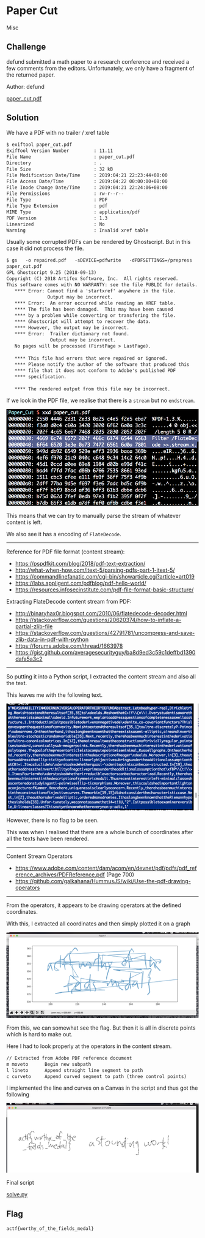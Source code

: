 # Paper Cut
Misc

## Challenge 

defund submitted a math paper to a research conference and received a few comments from the editors. Unfortunately, we only have a fragment of the returned paper.

Author: defund

[paper_cut.pdf](paper_cut.pdf)

## Solution

We have a PDF with no trailer / xref table

	$ exiftool paper_cut.pdf 
	ExifTool Version Number         : 11.11
	File Name                       : paper_cut.pdf
	Directory                       : .
	File Size                       : 32 kB
	File Modification Date/Time     : 2019:04:21 22:23:44+08:00
	File Access Date/Time           : 2019:04:22 00:00:00+08:00
	File Inode Change Date/Time     : 2019:04:21 22:24:06+08:00
	File Permissions                : rw-r--r--
	File Type                       : PDF
	File Type Extension             : pdf
	MIME Type                       : application/pdf
	PDF Version                     : 1.3
	Linearized                      : No
	Warning                         : Invalid xref table

Usually some corrupted PDFs can be rendered by Ghostscript. But in this case it did not process the file.

	$ gs   -o repaired.pdf   -sDEVICE=pdfwrite   -dPDFSETTINGS=/prepress  paper_cut.pdf
	GPL Ghostscript 9.25 (2018-09-13)
	Copyright (C) 2018 Artifex Software, Inc.  All rights reserved.
	This software comes with NO WARRANTY: see the file PUBLIC for details.
	   **** Error: Cannot find a 'startxref' anywhere in the file.
	               Output may be incorrect.
	   **** Error:  An error occurred while reading an XREF table.
	   **** The file has been damaged.  This may have been caused
	   **** by a problem while converting or transfering the file.
	   **** Ghostscript will attempt to recover the data.
	   **** However, the output may be incorrect.
	   **** Error:  Trailer dictionary not found.
	                Output may be incorrect.
	   No pages will be processed (FirstPage > LastPage).

	   **** This file had errors that were repaired or ignored.
	   **** Please notify the author of the software that produced this
	   **** file that it does not conform to Adobe's published PDF
	   **** specification.

	   **** The rendered output from this file may be incorrect.
	

If we look in the PDF file, we realise that there is a `stream` but no `endstream`. 

![ss0a.png](ss0a.png)

This means that we can try to manually parse the stream of whatever content is left.

We also see it has a encoding of `FlateDecode`.

---

Reference for PDF file format (content stream):

- https://pspdfkit.com/blog/2018/pdf-text-extraction/
- http://what-when-how.com/itext-5/parsing-pdfs-part-1-itext-5/
- https://commandlinefanatic.com/cgi-bin/showarticle.cgi?article=art019
- https://labs.appligent.com/pdfblog/pdf-hello-world/
- https://resources.infosecinstitute.com/pdf-file-format-basic-structure/

Extracting FlateDecode content stream from PDF:

- http://binaryhax0r.blogspot.com/2010/06/flatedecode-decoder.html
- https://stackoverflow.com/questions/20620374/how-to-inflate-a-partial-zlib-file
- https://stackoverflow.com/questions/42791781/uncompress-and-save-zlib-data-in-pdf-with-python
- https://forums.adobe.com/thread/1663978
- https://gist.github.com/averagesecurityguy/ba8d9ed3c59c1deffbd1390dafa5a3c2

---

So putting it into a Python script, I extracted the content stream and also all the text.

This leaves me with the following text.

![ss0.png](ss0.png)

However, there is no flag to be seen.

This was when I realised that there are a whole bunch of coordinates after all the texts have been rendered.

--- 

Content Stream Operators

- https://www.adobe.com/content/dam/acom/en/devnet/pdf/pdfs/pdf_reference_archives/PDFReference.pdf (Page 700)
- https://github.com/galkahana/HummusJS/wiki/Use-the-pdf-drawing-operators

---

From the operators, it appears to be drawing operators at the defined coordinates.

With this, I extracted all coordinates and then simply plotted it on a graph

![ss1.png](ss1.png)

From this, we can somewhat see the flag. But then it is all in discrete points which is hard to make out.

Here I had to look properly at the operators in the content stream. 

	// Extracted from Adobe PDF reference document
	m moveto      Begin new subpath
	l lineto      Append straight line segment to path
	c curveto     Append curved segment to path (three control points)

I implemented the line and curves on a Canvas in the script and thus got the following

![ss2.png](ss2.png)

Final script

[solve.py](solve.py)

## Flag

	actf{worthy_of_the_fields_medal}
